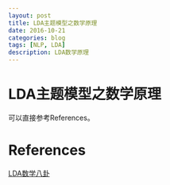 ```yaml
--- 
layout: post 
title: LDA主题模型之数学原理
date: 2016-10-21 
categories: blog 
tags: [NLP, LDA] 
description: LDA数学原理
--- 
```


# LDA主题模型之数学原理

可以直接参考References。

# References

[LDA数学八卦](http://bloglxm.oss-cn-beijing.aliyuncs.com/lda-LDA%E6%95%B0%E5%AD%A6%E5%85%AB%E5%8D%A6.pdf)
